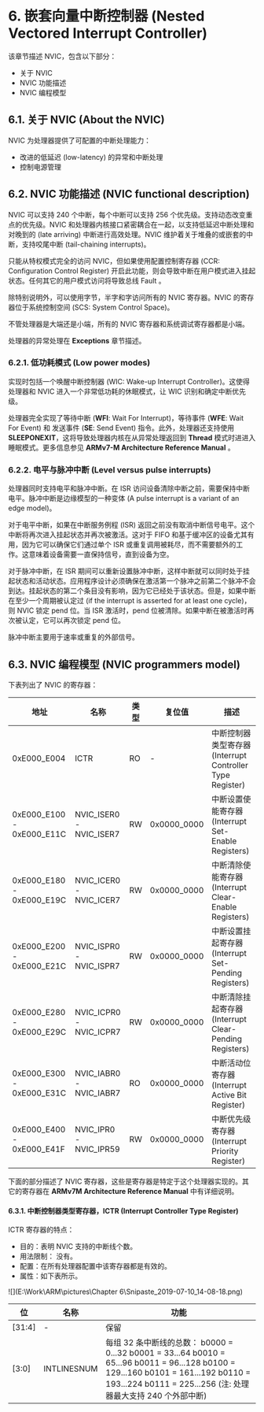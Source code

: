 # 6. 嵌套向量中断控制器 (Nested Vectored Interrupt Controller)

该章节描述 NVIC，包含以下部分：

- 关于 NVIC
- NVIC 功能描述
- NVIC 编程模型



## 6.1. 关于 NVIC (About the NVIC)

NVIC 为处理器提供了可配置的中断处理能力：

- 改进的低延迟 (low-latency) 的异常和中断处理
- 控制电源管理



## 6.2. NVIC 功能描述 (NVIC functional description)

NVIC 可以支持 240 个中断，每个中断可以支持 256 个优先级。支持动态改变重点的优先级。NVIC 和处理器内核接口紧密耦合在一起，以支持低延迟中断处理和对晚到的 (late arriving) 中断进行高效处理。NVIC 维护着关于堆叠的或嵌套的中断，支持咬尾中断 (tail-chaining interrupts)。



只能从特权模式完全的访问 NVIC，但如果使用配置控制寄存器 (CCR: Configuration Control Register) 开启此功能，则会导致中断在用户模式进入挂起状态。任何其它的用户模式访问将导致总线 Fault 。



除特别说明外，可以使用字节，半字和字访问所有的 NVIC 寄存器。NVIC 的寄存器位于系统控制空间 (SCS: System Control Space)。

不管处理器是大端还是小端，所有的 NVIC 寄存器和系统调试寄存器都是小端。

处理器的异常处理在 **Exceptions** 章节描述。



### 6.2.1. 低功耗模式 (Low power modes)

实现时包括一个唤醒中断控制器 (WIC: Wake-up Interrupt Controller)。这使得处理器和 NVIC 进入一个非常低功耗的休眠模式，让 WIC 识别和确定中断优先级。

处理器完全实现了等待中断 (**WFI**: Wait For Interrupt)，等待事件 (**WFE**: Wait For Event) 和 发送事件 (**SE**: Send Event) 指令。此外，处理器还支持使用 **SLEEPONEXIT**，这将导致处理器内核在从异常处理返回到 **Thread** 模式时进进入睡眠模式。更多信息参见 **ARMv7-M Architecture Reference Manual** 。



### 6.2.2. 电平与脉冲中断 (Level versus pulse interrupts)

处理器同时支持电平和脉冲中断。在 ISR 访问设备清除中断之前，需要保持中断电平。脉冲中断是边缘模型的一种变体 (A pulse interrupt is a variant of an edge model)。



对于电平中断，如果在中断服务例程 (ISR) 返回之前没有取消中断信号电平。这个中断将再次进入挂起状态并再次被激活。这对于 FIFO 和基于缓冲区的设备尤其有用，因为它可以确保它们通过单个 ISR 或重复调用被耗尽，而不需要额外的工作。这意味着设备需要一直保持信号，直到设备为空。



对于脉冲中断，在 ISR 期间可以重新设置脉冲中断，这样中断就可以同时处于挂起状态和活动状态。应用程序设计必须确保在激活第一个脉冲之前第二个脉冲不会到达。挂起状态的第二个条目没有影响，因为它已经处于该状态。但是，如果中断在至少一个周期被认定过 (if the interrupt is asserted for at least one cycle)，则 NVIC 锁定 pend 位。当 ISR 激活时，pend 位被清除。如果中断在被激活时再次被认定，它可以再次锁定 pend 位。

脉冲中断主要用于速率或重复的外部信号。



## 6.3. NVIC 编程模型 (NVIC programmers model)

下表列出了 NVIC 的寄存器：

| 地址                      | 名称                    | 类型 | 复位值      | 描述                                                      |
| ------------------------- | ----------------------- | ---- | ----------- | --------------------------------------------------------- |
| 0xE000_E004               | ICTR                    | RO   | -           | 中断控制器类型寄存器 (Interrupt Controller Type Register) |
| 0xE000_E100 - 0xE000_E11C | NVIC_ISER0 -NVIC_ISER7  | RW   | 0x0000_0000 | 中断设置使能寄存器 (Interrupt Set-Enable Registers)       |
| 0xE000_E180 - 0xE000_E19C | NVIC_ICER0 -NVIC_ICER7  | RW   | 0x0000_0000 | 中断清除使能寄存器 (Interrupt Clear-Enable Registers)     |
| 0xE000_E200 - 0xE000_E21C | NVIC_ISPR0 - NVIC_ISPR7 | RW   | 0x0000_0000 | 中断设置挂起寄存器 (Interrupt Set-Pending Registers)      |
| 0xE000_E280 - 0xE000_E29C | NVIC_ICPR0 - NVIC_ICPR7 | RW   | 0x0000_0000 | 中断清除挂起寄存器 (Interrupt Clear-Pending Registers)    |
| 0xE000_E300 - 0xE000_E31C | NVIC_IABR0 - NVIC_IABR7 | RO   | 0x0000_0000 | 中断活动位寄存器 (Interrupt Active Bit Register)          |
| 0xE000_E400 - 0xE000_E41F | NVIC_IPR0 - NVIC_IPR59  | RW   | 0x0000_0000 | 中断优先级寄存器 (Interrupt Priority Register)            |



下面的部分描述了 NVIC 寄存器，这些是寄存器是特定于这个处理器实现的。其它的寄存器在 **ARMv7M Architecture Reference Manual** 中有详细说明。



#### 6.3.1. 中断控制器类型寄存器，ICTR (Interrupt Controller Type Register)

ICTR 寄存器的特点：

- 目的：表明 NVIC 支持的中断线个数。
- 用法限制： 没有。
- 配置：在所有处理器配置中该寄存器都是有效的。
- 属性：如下表所示。

![](E:\Work\ARM\pictures\Chapter 6\Snipaste_2019-07-10_14-08-18.png)

| 位     | 名称        | 功能                                                         |
| ------ | ----------- | ------------------------------------------------------------ |
| [31:4] | -           | 保留                                                         |
| [3:0]  | INTLINESNUM | 每组 32 条中断线的总数：                                                                         b0000 = 0...32                                                                                               b0001 = 33...64                                                                                                     b0010 = 65...96                                                                                                     b0011 = 96...128                                                                                                                      b0100 = 129...160                                                                                                                          b0101 = 161...192                                                                                                              b0110 = 193...224                                                                                                        b0111 = 225...256  (注: 处理器最大支持 240 个外部中断) |